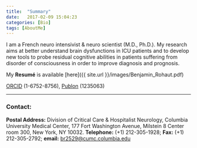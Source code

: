 ```yaml
---
title:  "Summary"
date:   2017-02-09 15:04:23
categories: [Bio]
tags: [AboutMe]
---
```

I am a French neuro intensivist & neuro scientist (M.D., Ph.D.).
My research aims at better understand brain dysfunctions in ICU patients and to develop new tools to probe residual cognitive abilities in patients suffering from disorder of consciousness in order to improve diagnosis and prognosis.

My **Resumé** is available [here]({{ site.url }}/images/Benjamin_Rohaut.pdf)

[ORCID] (1-6752-8756), [Publon] (1235063)

---

### Contact:
**Postal Address:** Division of Critical Care & Hospitalist Neurology,
Columbia University Medical Center,
177 Fort Washington Avenue,
Milstein 8 Center room 300,
New York, NY 10032. **Telephone:** (+1) 212-305-1928; **Fax:** (+1) 212-305-2792; **email:** [br2529@cumc.columbia.edu](mailto:br2529@cumc.columbia.edu)

[ORCID]:http://orcid.org/0000-0001-6752-8756
[Publon]:https://publons.com/author/1235063/benjamin-rohaut#profile
